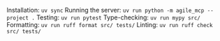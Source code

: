 Installation: `uv sync`
Running the server: `uv run python -m agile_mcp --project .`
Testing: `uv run pytest`
Type-checking: `uv run mypy src/`
Formatting: `uv run ruff format src/ tests/`
Linting: `uv run ruff check src/ tests/`
